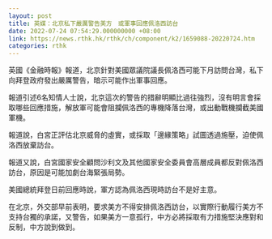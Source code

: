 ```yaml
---
layout: post
title: 英媒：北京私下嚴厲警告美方　或軍事回應佩洛西訪台
date: 2022-07-24 07:54:29.000000000 +08:00
link: https://news.rthk.hk/rthk/ch/component/k2/1659088-20220724.htm
categories: rthk
---
```


英國《金融時報》報道，北京針對美國眾議院議長佩洛西可能下月訪問台灣，私下向拜登政府發出嚴厲警告，暗示可能作出軍事回應。

報道引述6名知情人士說，北京這次的警告的措辭明顯比過往強烈，沒有明言會採取哪些回應措施，解放軍可能會阻攔佩洛西的專機降落台灣，或出動戰機攔截美國軍機。

報道說，白宮正評估北京威脅的虛實，或採取「邊緣策略」試圖透過施壓，迫使佩洛西放棄訪台。

報道又說，白宮國家安全顧問沙利文及其他國家安全委員會高層成員都反對佩洛西訪台，原因是可能加劇台海緊張局勢。

美國總統拜登日前回應時說，軍方認為佩洛西現時訪台不是好主意。

在北京，外交部早前表明，要求美方不得安排佩洛西訪台，以實際行動履行美方不支持台獨的承諾，又警告，如果美方一意孤行，中方必將採取有力措施堅決應對和反制，中方說到做到。

